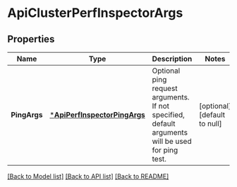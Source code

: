 # ApiClusterPerfInspectorArgs

## Properties
Name | Type | Description | Notes
------------ | ------------- | ------------- | -------------
**PingArgs** | [***ApiPerfInspectorPingArgs**](ApiPerfInspectorPingArgs.md) | Optional ping request arguments. If not specified, default arguments will be used for ping test. | [optional] [default to null]

[[Back to Model list]](../README.md#documentation-for-models) [[Back to API list]](../README.md#documentation-for-api-endpoints) [[Back to README]](../README.md)


